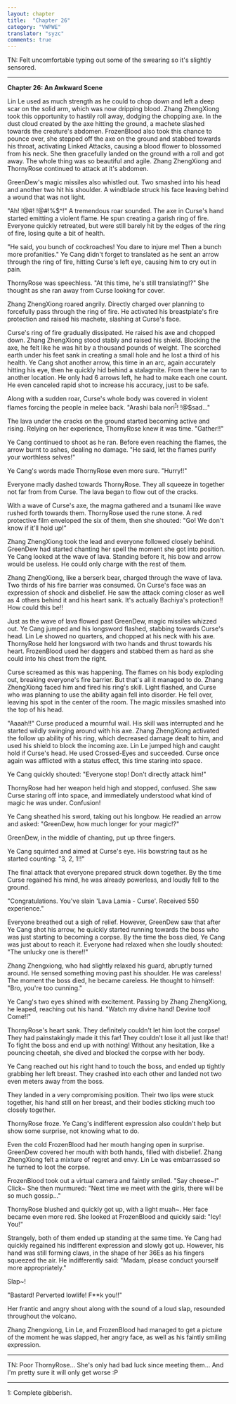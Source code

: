 ```yaml
---
layout: chapter
title:  "Chapter 26"
category: "VWPWE"
translator: "syzc"
comments: true
---
```


TN: Felt uncomfortable typing out some of the swearing so it's slightly sensored.

---

**Chapter 26: An Awkward Scene**
 
Lin Le used as much strength as he could to chop down and left a deep scar on the solid arm, which was now dripping blood. Zhang ZhengXiong took this opportunity to hastily roll away, dodging the chopping axe. In the dust cloud created by the axe hitting the ground, a machete slashed towards the creature's abdomen.  FrozenBlood also took this chance to pounce over, she stepped off the axe on the ground and stabbed towards his throat, activating Linked Attacks, causing a blood flower to blossomed from his neck. She then gracefully landed on the ground with a roll and got away. The whole thing was so beautiful and agile. Zhang ZhengXiong and ThornyRose continued to attack at it's abdomen.
 
GreenDew's magic missiles also whistled out. Two smashed into his head and another two hit his shoulder. A windblade struck his face leaving behind a wound that was not light.
 
"Ah! !@#! !@#$!$%$^!" A tremendous roar sounded. The axe in Curse's hand started emitting a violent flame. He spun creating a garish ring of fire. Everyone quickly retreated, but were still barely hit by the edges of the ring of fire, losing quite a bit of health.
 
"He said, you bunch of cockroaches! You dare to injure me! Then a bunch more profanities." Ye Cang didn't forget to translated as he sent an arrow through the ring of fire, hitting Curse's left eye, causing him to cry out in pain.
 
ThornyRose was speechless. "At this time, he's still translating!?" She thought as she ran away from Curse looking for cover.
 
Zhang ZhengXiong roared angrily. Directly charged over planning to forcefully pass through the ring of fire. He activated his breastplate's fire protection and raised his machete, slashing at Curse's face.

Curse's ring of fire gradually dissipated. He raised his axe and chopped down. Zhang ZhengXiong stood stably and raised his shield. Blocking the axe, he felt like he was hit by a thousand pounds of weight. The scorched earth under his feet sank in creating a small hole and he lost a third of his health. Ye Cang shot another arrow, this time in an arc, again accurately hitting his eye, then he quickly hid behind a stalagmite. From there he ran to another location. He only had 6 arrows left, he had to make each one count. He even canceled rapid shot to increase his accuracy, just to be safe. 

Along with a sudden roar, Curse's whole body was covered in violent flames forcing the people in melee back. "Arashi bala nori<sup>[1](#footnote1)</sup>! !@$sad..."

The lava under the cracks on the ground started becoming active and rising. Relying on her experience, ThornyRose knew it was time. "Gather!!"
 
Ye Cang continued to shoot as he ran. Before even reaching the flames, the arrow burnt to ashes, dealing no damage. "He said, let the flames purify your worthless selves!"
 
Ye Cang's words made ThornyRose even more sure. "Hurry!!"
 
Everyone madly dashed towards ThornyRose. They all squeeze in together not far from from Curse. The lava began to flow out of the cracks. 
 
With a wave of Curse's axe, the magma gathered and a tsunami like wave rushed forth towards them. ThornyRose used the rune stone. A red protective film enveloped the six of them, then she shouted: "Go! We don't know if it'll hold up!"
 
Zhang ZhengXiong took the lead and everyone followed closely behind. GreenDew had started chanting her spell the moment she got into position. Ye Cang looked at the wave of lava. Standing before it, his bow and arrow would be useless. He could only charge with the rest of them.
 
Zhang ZhengXiong, like a berserk bear, charged through the wave of lava. Two thirds of his fire barrier was consumed. On Curse's face was an expression of shock and disbelief. He saw the attack coming closer as well as 4 others behind it and his heart sank. It's actually Bachiya's protection!! How could this be!!
 
Just as the wave of lava flowed past GreenDew, magic missiles whizzed out. Ye Cang jumped and his longsword flashed, stabbing towards Curse's head. Lin Le showed no quarters, and chopped at his neck with his axe. ThornyRose held her longsword with two hands and thrust towards his heart. FrozenBlood used her daggers and stabbed them as hard as she could into his chest from the right. 
 
Curse screamed as this was happening. The flames on his body exploding out, breaking everyone's fire barrier. But that's all it managed to do. Zhang ZhengXiong faced him and fired his ring's skill. Light flashed, and Curse who was planning to use the ability again fell into disorder. He fell over, leaving his spot in the center of the room. The magic missiles smashed into the top of his head.
 
"Aaaah!!" Curse produced a mournful wail. His skill was interrupted and he started wildly swinging around with his axe. Zhang ZhengXiong activated the follow up ability of his ring, which decreased damage dealt to him, and used his shield to block the incoming axe. Lin Le jumped high and caught hold if Curse's head. He used Crossed-Eyes and succeeded. Curse once again was afflicted with a status effect, this time staring into space.
 
Ye Cang quickly shouted: "Everyone stop! Don't directly attack him!"
 
ThornyRose had her weapon held high and stopped, confused. She saw Curse staring off into space, and immediately understood what kind of magic he was under. Confusion!
 
Ye Cang sheathed his sword, taking out his longbow. He readied an arrow and asked: "GreenDew, how much longer for your magic!?"
 
GreenDew, in the middle of chanting, put up three fingers. 
 
Ye Cang squinted and aimed at Curse's eye. His bowstring taut as he started counting: "3, 2, 1!!"
 
The final attack that everyone prepared struck down together. By the time Curse regained his mind, he was already powerless, and loudly fell to the ground.
 
"Congratulations. You've slain 'Lava Lamia - Curse'. Received 550 experience."
 
Everyone breathed out a sigh of relief. However, GreenDew saw that after Ye Cang shot his arrow, he quickly started running towards the boss who was just starting to becoming a corpse. By the time the boss died, Ye Cang was just about to reach it. Everyone had relaxed when she loudly shouted: "The unlucky one is there!!"
 
Zhang Zhengxiong, who had slightly relaxed his guard, abruptly turned around. He sensed something moving past his shoulder. He was careless! The moment the boss died, he became careless. He thought to himself: "Bro, you're too cunning." 
 
Ye Cang's two eyes shined with excitement. Passing by Zhang ZhengXiong, he leaped, reaching out his hand. "Watch my divine hand! Devine tool! Come!!"

ThornyRose's heart sank. They definitely couldn't let him loot the corpse! They had painstakingly made it this far! They couldn't lose it all just like that! To fight the boss and end up with nothing! Without any hesitation, like a pouncing cheetah, she dived and blocked the corpse with her body. 
 
Ye Cang reached out his right hand to touch the boss, and ended up tightly grabbing her left breast. They crashed into each other and landed not two even meters away from the boss.
 
They landed in a very compromising position. Their two lips were stuck together, his hand still on her breast, and their bodies sticking much too closely together.
 
ThornyRose froze. Ye Cang's indifferent expression also couldn't help but show some surprise, not knowing what to do. 
 
Even the cold FrozenBlood had her mouth hanging open in surprise. GreenDew covered her mouth with both hands, filled with disbelief. Zhang ZhengXiong felt a mixture of regret and envy. Lin Le was embarrassed so he turned to loot the corpse.
 
FrozenBlood took out a virtual camera and faintly smiled. "Say cheese~!" Click~ She then murmured: "Next time we meet with the girls, there will be so much gossip..."
 
ThornyRose blushed and quickly got up, with a light muah~. Her face became even more red. She looked at FrozenBlood and quickly said: "Icy! You!"
 
Strangely, both of them ended up standing at the same time. Ye Cang had quickly regained his indifferent expression and slowly got up. However, his hand was still forming claws, in the shape of her 36Es as his fingers squeezed the air. He indifferently said: "Madam, please conduct yourself more appropriately."
 
Slap~!
 
"Bastard! Perverted lowlife! F\*\*k you!!"
 
Her frantic and angry shout along with the sound of a loud slap, resounded throughout the volcano.  
 
Zhang Zhengxiong, Lin Le, and FrozenBlood had managed to get a picture of the moment he was slapped, her angry face, as well as his faintly smiling expression.

---

TN: Poor ThornyRose... She's only had bad luck since meeting them... And I'm pretty sure it will only get worse :P

---

<a name="footnote1">1</a>: Complete gibberish.